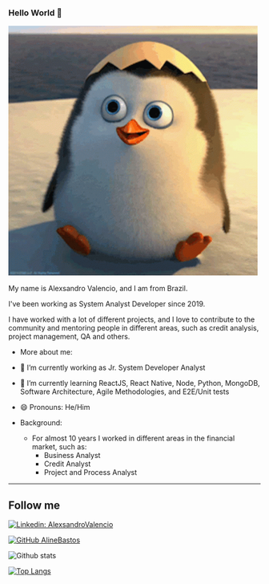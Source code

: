 ### Hello World 👋

![](https://github.com/AlexsandroFGValencio/images/blob/main/tenor.gif)

My name is Alexsandro Valencio, and I am from Brazil.

I've been working as System Analyst Developer since 2019.

I have worked with a lot of different projects, and I love to contribute to the community and mentoring people in different areas, such as credit analysis, project management, QA and others.

- More about me:

- 🔭 I’m currently working as Jr. System Developer Analyst

- 🌱 I’m currently learning ReactJS, React Native, Node, Python, MongoDB, Software Architecture, Agile Methodologies, and E2E/Unit tests

- 😄 Pronouns: He/Him

- Background:
  - For almost 10 years I worked in different areas in the financial market, such as:
    - Business Analyst
    - Credit Analyst
    - Project and Process Analyst
    
---

## Follow me

[![Linkedin: AlexsandroValencio](https://img.shields.io/badge/-AlexsandroValencio-blue?style=flat-square&logo=Linkedin&logoColor=white&link=https://www.linkedin.com/in/alexsandrovalencio/)](https://www.linkedin.com/in/alexsandrovalencio/)

[![GitHub AlineBastos](https://img.shields.io/github/followers/AlexsandroFGValencio?label=follow&style=social)](https://github.com/AlexsandroFGValencio)

![Github stats](https://github-readme-stats.vercel.app/api?username=AlexsandroValencio&hide=issues&theme=gruvbox&show_icons=true&hide_border=false&count_private=true&include_all_commits=true&line_height=24.5)

[![Top Langs](https://github-readme-stats.vercel.app/api/top-langs/?username=AlexsandroFGValencio&layout=compact&theme=gruvbox&langs_count=10)](https://github.com/AlexsandroFGValencio/github-readme-stats)
